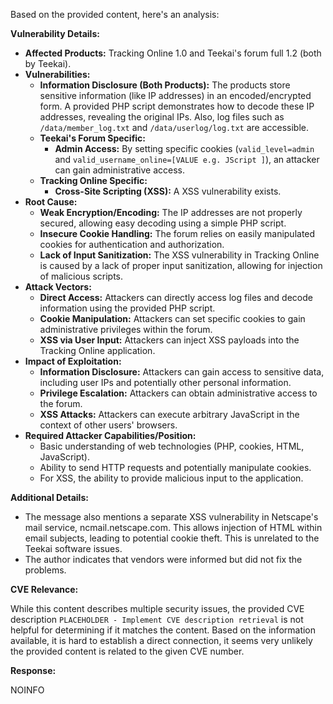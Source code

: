 Based on the provided content, here's an analysis:

**Vulnerability Details:**

*   **Affected Products:** Tracking Online 1.0 and Teekai's forum full 1.2 (both by Teekai).
*   **Vulnerabilities:**
    *   **Information Disclosure (Both Products):** The products store sensitive information (like IP addresses) in an encoded/encrypted form.  A provided PHP script demonstrates how to decode these IP addresses, revealing the original IPs. Also, log files such as `/data/member_log.txt` and `/data/userlog/log.txt` are accessible.
    *   **Teekai's Forum Specific:**
        *   **Admin Access:** By setting specific cookies (`valid_level=admin` and `valid_username_online=[VALUE e.g. JScript ]`), an attacker can gain administrative access.
    *   **Tracking Online Specific:**
        *   **Cross-Site Scripting (XSS):** A XSS vulnerability exists.
*   **Root Cause:**
    *   **Weak Encryption/Encoding:** The IP addresses are not properly secured, allowing easy decoding using a simple PHP script.
    *   **Insecure Cookie Handling:** The forum relies on easily manipulated cookies for authentication and authorization.
    *   **Lack of Input Sanitization:** The XSS vulnerability in Tracking Online is caused by a lack of proper input sanitization, allowing for injection of malicious scripts.
*   **Attack Vectors:**
    *   **Direct Access:** Attackers can directly access log files and decode information using the provided PHP script.
    *   **Cookie Manipulation:** Attackers can set specific cookies to gain administrative privileges within the forum.
    *   **XSS via User Input:** Attackers can inject XSS payloads into the Tracking Online application.
*   **Impact of Exploitation:**
    *   **Information Disclosure:** Attackers can gain access to sensitive data, including user IPs and potentially other personal information.
    *   **Privilege Escalation:** Attackers can obtain administrative access to the forum.
    *   **XSS Attacks:** Attackers can execute arbitrary JavaScript in the context of other users' browsers.
*   **Required Attacker Capabilities/Position:**
    *   Basic understanding of web technologies (PHP, cookies, HTML, JavaScript).
    *   Ability to send HTTP requests and potentially manipulate cookies.
    *   For XSS, the ability to provide malicious input to the application.

**Additional Details:**

*   The message also mentions a separate XSS vulnerability in Netscape's mail service, ncmail.netscape.com. This allows injection of HTML within email subjects, leading to potential cookie theft. This is unrelated to the Teekai software issues.
*   The author indicates that vendors were informed but did not fix the problems.

**CVE Relevance:**

While this content describes multiple security issues, the provided CVE description `PLACEHOLDER - Implement CVE description retrieval` is not helpful for determining if it matches the content. Based on the information available, it is hard to establish a direct connection, it seems very unlikely the provided content is related to the given CVE number.

**Response:**

NOINFO
